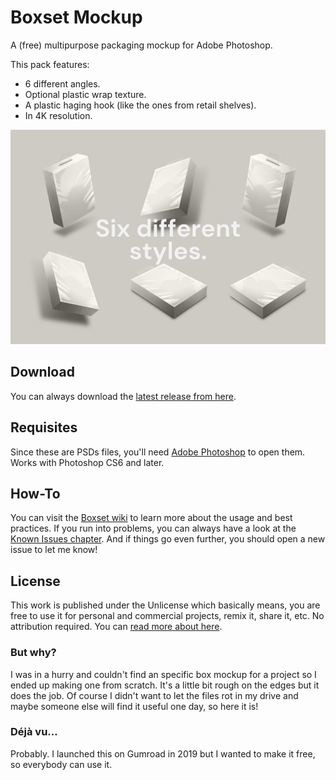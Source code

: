# Boxset Mockup
A (free) multipurpose packaging mockup for Adobe Photoshop.

This pack features:
* 6 different angles.
* Optional plastic wrap texture.
* A plastic haging hook (like the ones from retail shelves).
* In 4K resolution.

![Screenshot](https://github.com/darriagada/Boxset/raw/master/angles.png)

## Download
You can always download the [latest release from here](https://github.com/darriagada/Boxset/releases).

## Requisites
Since these are PSDs files, you'll need [Adobe Photoshop](https://www.adobe.com/products/photoshop.html) to open them. Works with Photoshop CS6 and later.

## How-To
You can visit the [Boxset wiki](https://github.com/darriagada/Boxset/wiki) to learn more about the usage and best practices. If you run into problems, you can always have a look at the [Known Issues chapter](https://github.com/darriagada/Boxset/wiki/Known-Issues). And if things go even further, you should open a new issue to let me know!

## License
This work is published under the Unlicense which basically means, you are free to use it for personal and commercial projects, remix it, share it, etc. No attribution required. You can [read more about here](https://spdx.org/licenses/Unlicense.html).

### But why?
I was in a hurry and couldn't find an specific box mockup for a project so I ended up making one from scratch. It's a little bit rough on the edges but it does the job. Of course I didn't want to let the files rot in my drive and maybe someone else will find it useful one day, so here it is!

### Déjà vu…
Probably. I launched this on Gumroad in 2019 but I wanted to make it free, so everybody can use it.
